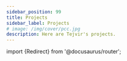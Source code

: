 ```yaml
---
sidebar_position: 99
title: Projects
sidebar_label: Projects
# image: /img/cover/pcc.jpg
description: Here are Tejvir's projects. 
---
```


import {Redirect} from '@docusaurus/router';

<Redirect to="/projects?operator=AND&tags=official" />